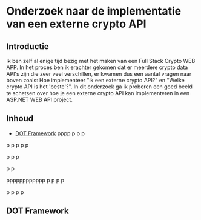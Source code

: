 # Onderzoek naar de implementatie van een externe crypto API

## Introductie
Ik ben zelf al enige tijd bezig met het maken van een Full Stack Crypto WEB APP. In het proces ben ik erachter gekomen dat er meerdere crypto data API's zijn die zeer veel verschillen, er kwamen dus een aantal vragen naar boven zoals: Hoe implementeer "ik een externe crypto API?" en "Welke crypto API is het 'beste'?". In dit onderzoek ga ik proberen een goed beeld te schetsen over hoe je een externe crypto API kan implementeren in een ASP.NET WEB API project.

## Inhoud
- [DOT Framework](#dot-framework)
pppp
p
p
p

p
p
p
p
p

p
p
p

p
p

pppppppppppp
p
p
p
p

p
p
p
p

## DOT Framework
